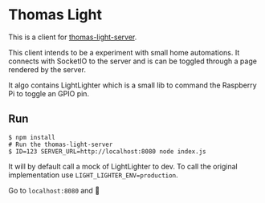 # Thomas Light

This is a client for [thomas-light-server](https://github.com/CaiqueMitsuoka/thomas-light-server).

This client intends to be a experiment with small home automations.
It connects with SocketIO to the server and is can be toggled through a page rendered by the server.

It algo contains LightLighter which is a small lib to command the Raspberry Pi to toggle an GPIO pin.

## Run

```shell
$ npm install
# Run the thomas-light-server
$ ID=123 SERVER_URL=http://localhost:8080 node index.js
```

It will by default call a mock of LightLighter to dev. To call the original implementation use `LIGHT_LIGHTER_ENV=production`.

Go to `localhost:8080` and 🚀
